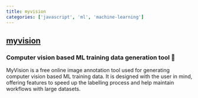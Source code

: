 ```yaml
---
title: myvision
categories: ['javascript', 'ml', 'machine-learning']
---
```

## [myvision](https://github.com/OvidijusParsiunas/myvision)

### Computer vision based ML training data generation tool :rocket:


MyVision is a free online image annotation tool used for generating computer vision based ML training data. It is designed with the user in mind, offering features to speed up the labelling process and help maintain workflows with large datasets.
